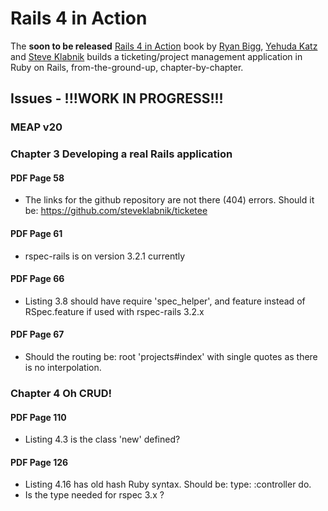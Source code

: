 # Rails 4 in Action
The **soon to be released** [Rails 4 in Action](http://www.manning.com/bigg2/) book by [Ryan Bigg](https://twitter.com/ryanbigg), [Yehuda Katz](https://twitter.com/wycats) and [Steve Klabnik](https://twitter.com/steveklabnik) builds a ticketing/project management application in Ruby on Rails, from-the-ground-up, chapter-by-chapter.


## Issues - !!!WORK IN PROGRESS!!!
### MEAP v20


### Chapter 3 Developing a real Rails application

#### PDF Page 58
* The links for the github repository are not there (404) errors. Should it be: https://github.com/steveklabnik/ticketee

#### PDF Page 61
* rspec-rails is on version 3.2.1 currently

#### PDF Page 66
* Listing 3.8 should have require 'spec_helper', and feature instead of RSpec.feature if used with rspec-rails 3.2.x

#### PDF Page 67
* Should the routing be: root 'projects#index' with single quotes as there is no interpolation.


### Chapter 4 Oh CRUD!

#### PDF Page 110
* Listing 4.3 is the class 'new' defined?

#### PDF Page 126
* Listing 4.16 has old hash Ruby syntax. Should be: type: :controller do.
* Is the type needed for rspec 3.x ?

<!--
### Chapter 5 Nested Resources


#### PDF Page 142
* the error message description
__uninitialized constant Project::Ticket (NameError)__
should be
__uninitialized constant Project::Ticket__

#### PDF Page 148
* the error message description
__expected there to be content "Ticket has not been created." in [text]__
should be
__expected to find text "Ticket has not been created." in "{:notice=>\"Ticket has been created.\"}"__

#### PDF Page 153
* the error message description
__expected there to be text__
should be
__expected to find text__

#### PDF Page 158
* In listing 5.9 the following has the brackets missing after have_content:
 __have_content "Ticket has been updated."__

#### PDF Page 161
* listing 5.10 `render action: 'edit'` throughout the text we've been doing `render 'edit'` for rendering a view from the controller. Please add a note indicating that this is equivalent syntax.


### Chapter 6 Authentication


#### PDF Page 168
* __gem 'bcrypt-ruby', '~> 3.0.0'__
should be
__gem 'bcrypt-ruby', '~> 3.1.2'__
as the first one give the following error with rails 4 and ruby 2.0.0-p353
_can't activate bcrypt-ruby (~> 3.1.2), already activated bcrypt-ruby-3.0.1. Make sure all dependencies are added to Gemfile. (Gem::LoadError)_

#### PDF Page 173
* __18 examples, 1 failure__
should be
__19 examples, 1 failure__

#### PDF Page 174
* in the form listing
__@ticket.errors__
should be
__@user.errors__

#### PDF Page 176
* spec/features/user_profile_spec.rb makes use of a `:user` factory that has never been defined in the text

#### PDF Page 177
* in the user profile spec
__'Updating a project'__
should be
__'Updating a profile'__

#### PDF Page 177
* in the rspec run result
__10 examples, 0 failures__
should be
__21 examples, 0 failures__

#### PDF Page 177
* in the error message
__Updating a project__
should be
__Updating a profile__

#### PDF Page 182
__user = User.where(:name => params[:signin][:name]).first__
should be with using the new syntax
__user = User.where(name: params[:signin][:name]).first__

#### PDF Page 183
* Shouldn't it be a 'Sign out' section after 'Sign up' and 'Sign in' ? (NOTE: This is added in chapter 8 with the permissions index page)

```ruby
   # spec/features/sign-out-spec.rb

   require 'spec_helper'

   feature 'signing out.' do
     scenario 'Signing out' do
      user = FactoryGirl.create(:user)

      visit '/'
      click_link 'Sign in'
      fill_in 'Name', with: user.name
      fill_in 'Password', with: user.password
      click_button 'Sign in'
      click_link 'Sign out'

      expect(page).to have_content('Signed out successfully')
  end
end
```

```ruby
    # app/controllers/sessions_controller.rb

    def destroy
      @_current_user = session[:user_id] = nil
      flash[:notice] = 'Signed out successfully.'

      redirect_to root_url
    end

    private

    def current_user
      @_current_user ||= session[:user_id] && User.find_by(id: session[:user_id])
    end
```

```ruby
   # app/views/layouts/application.rb

    <li><%= link_to 'Sign out', signout_path %></li>
```

```ruby
   # config/routes.rb

     get '/signout', to: 'sessions#destroy'
```

#### PDF Page 184
* Suggestion:
Would it better in the spec to specify the user as an instance variable that can be used to test against the email, in order to be independent of the factory user definition?
So by doing the following changes the user email does not need to be hardcoded:

```ruby
   # spec/features/creating_tikets_spec.rb

    ...
    @user = FactoryGirl.create(:user)
    ...
    fill_in 'Name', with: @user.name
    fill_in 'Password', with: @user.password
    ...
    within '#ticket #author' do
      expect(page).to have_content("Created by #{@user.email}")
    end
```

#### PDF Page 184
* in the error message
__expected there to be content__
should be
__expected to find text__

#### PDF Page 185
* in the error message
__expected there to be text__
should be
__expected to find text__

#### PDF Page 186
* in the error message
__undefined local variable or method__
should be
__undefined method__

#### PDF Page 187
* in the error message
__expected there to be content__
should be
__expected to find text__

#### PDF Page 190
__expected there to be content__
should be
__expected to find text__

#### PDF Page 191
* Section 6.7 listing should include two tickets instead of 1 as defined in listing 5.6

#### PDF Page 194
* the file that needs to be changed should be the deleting_tickets_spec.rb instead of editing_tickets_spec.rb
* also the listings are the wrong way. The first one is the one that should replace the second and not the other way around
* the final complete listing of the spec is different regarding the let for the ticket. The user attribute is used one step instead of the two used previously in editing.

#### PDF Page 196
__22 examples, 0 failures__
should be
__23 examples, 0 failures__


### Chapter 7 Basic Access Control


#### PDF Page 201
__Create projects_controller_spec.rb__ is already created in previous chapters.

#### PDF Page 203
* Shouldn't the authentication_helpers.rb include the previous method, so should it be like the following?

```ruby
   # spec/support/authentication_helpers.rb

   module AuthenticationHelpers
     def sign_in_as!(user)
       visit '/signin'
       fill_in 'Name', with: user.name
       fill_in 'Password', with: user.password
       click_button 'Sign in'
       expect(page).to have_content('Signed in successfully.')
     end
   end

   module AuthHelpers
     def sign_in(user)
       session[:user_id] = user.id
     end
   end

   RSpec.configure do |c|
     c.include AuthenticationHelpers, type: :feature
     c.include AuthHelpers, type: :controller
   end
```

#### PDF Page 208
* in the spec results text
___26 examples, 0 failures___
should be
___28 examples, 0 failures___

#### PDF Page 209, 213, 214
* Shouldn't the actual capybara helper have_link be used instead of custom ones?
like:

```ruby
expect(page).to_not have_link('New Project')
...
expect(page).to have_link('New Project')
```

#### PDF Page 215
* in the spec results
___31 examples, 0 failures___
should be
___36 examples, 0 failures___

#### PDF Page 221
* in the spec results
___34 examples, 0 failures___
should be
___39 examples, 0 failures___

#### PDF Page 221
* in the spec results
___36 examples, 0 failures___
should be
___37 examples, 0 failures___

#### PDF Page 223
* user_signed_in? method is mentioned in the text but current_user is used in listing

#### PDF Page 223
* change to new ruby hash syntax
___:to => "base#index"___
should be
___to: "base#index"___

#### PDF Page 227
* change to new ruby hash syntax
___render :action => "new"___
should be
___render action: "new"___

#### PDF Page 228
* The error page when running the spec should not be there as the specs pass

#### PDF Page 228
* in the spec results
___37 examples, 0 failures___
should be
___38 examples, 0 failures___

#### PDF Page 230
* in the rspec results
___expected there to be content___
should be
___expected to find text___

#### PDF Page 231
* in the two paragraphs:
___what gives? ....___ and ___the answer is strong parameters___
not having the admin field in the strong parameters prevents the record from being saved, but the test will still fail as the email displayed is from the current user and not the just created one. So we would prbably do one of the following:
* remove the check for the new user email
* display the new user email in the flash message
* log out and login as the new user

#### PDF Page 232
* Typo
___accessable___
should be
___accessible___

#### PDF Page 234
* Shouldn't it be a good idea to enclose the user model spec for email in a describe 'email' ?

#### PDF Page 236
* password_confirmation missing from the user factory

#### PDF Page 240
* the update method should be:

```ruby
def update
  if user_params[:password].blank?
    user_params.delete(:password)
    user_params.delete(:password_confirmation)
  end

  if @user.update_attributes(user_params)
    flash[:notice] = 'User has been updated.'

    redirect_to admin_users_path
  else
    flash[:alert] = 'User has not been updated.'

    render action: 'edit'
  end
end

```

#### PDF Page 242
___41 examples, 0 failures___
should be
___42 examples, 0 failures___

#### PDF Page 246
___43 examples, 0 failures___
should be
___44 examples, 0 faulures___


### Chapter 8 Fine-Grained Access


#### PDF Page 259
* There is no failure if the spec for 'displaying an error for a missing project' mentioned in page 202 is inside the 'standard users' context

#### PDF Page 262
* in the rspec results
___expected there to be content___
should be
___expected to find text___

#### PDF Page 271
* In figure 8.3 the links 'Forgot your password', 'Did not receive confirmation instructions?' and the tick box 'Remember me' have not been added previously.

#### PDF Page 273
* change hash syntax to 1.9
___:id => ticket.id, :project_id => project.id___
should be
___id: ticket.id, project_id: project.id___

#### PDF Page 277
* convert rspec expectations to new expect instead of should syntax

```ruby
response.should redirect_to(project)
message = "You cannot create tickets on this project"
flash[:alert].should eql(message)
```

should be

```ruby
expect(response).to redirect_to(project)
expect(flash[:alert]).to eql('You cannot create tickets on this project')
```

#### PDF Page 285
* in the before filters is the authorize_admin! needed as in previous pages was missing and tests run without it? We also have require_signing that is missing from listing 8.9

#### PDF Page 287
* for consistency and to be similar to previous rspecs we do not need to set the message variable, so:


```ruby
message = "You cannot delete tickets from this project."
expect(flash[:alert]).to eql(message)
```

should be:

```ruby
expect(flash[:alert]).to eql('You cannot delete tickets from this project.')
```

#### PDF Page 289, 290
* rspec link expectations
___assert_link_for "Link Name"___
should be
___expect(page).to have_link('Link Name')___

#### PDF Page 290
* the to_sym should be used as in previous code
___<% authorized?(:"create tickets", @project) do %>___
should be
___<% authorized?("create tickets".to_sym, @project) do %>___

#### PDF Page 291
* comment tag missing from permissions:
___permissions__
should be
___#permissions___

#### PDF Page 291, 292
* rspec link expectations
___assert_link_for 'Link Name'___
should be
___expect(page).to have_link('Link Name')___

#### PDF Page 293
* the <%= tag is incorrect:
___<%= authorized?("edit tickets", @project) do %>___
should be
____<% authorized?("edit tickets".to_sym, @project) do %>___

#### PDF Page 294
* rspec link expectations
___assert_link_for 'Link Name'___
should be
___expect(page).to have_link('Link Name')___

#### PDF Page 302
* new ruby hash syntax
___:method => :put___
should be
___method: :put___

#### PDF Page 302
* the checkbox tag is incorrect on the first listing (page 302) but correct on second listing (page 305):

```ruby
<%= check_box_tag "permissions[#{project.id}][#{name}]",
@ability.can?(name.to_sym, project),
@ability.can?(name.to_sym, project) %>
```

should be:

```ruby
<%= check_box_tag "permissions[#{project.id}][#{name}]",
1,
@ability.can?(name.to_sym, project) %>
```

#### PDF Page 304
* cucumber test left over?
___And I follow "Permissions"___

#### PDF Page 316
* figure 8.5 signed in as ___ticketee@example.com___ should be ___admin@example.com___ that was set in the seeds file.
* There should only be one project from the seeds file and not the second (Top secret project)


### Chapter 9 Flle uploading


#### PDF Page 323
* listing 9.3 shows a different section for created by from previous chapter and the edit and delete links are missing:

```ruby
<small>Created by <%= @ticket.user.email %></small>
<%= simple_format(@ticket.description) %>
<% if @ticket.asset.present? %>
  <h3>Attached File</h3>
  <div class="asset">
    <p>
      <%= link_to File.basename(@ticket.asset.path),@ticket.asset.url %>
    </p>
    <p>
      <small><%= number_to_human_size(@ticket.asset.size) %></small>
    </p>
  </div>
<% end %>

```
should be

```ruby
<div id="ticket">
  <h2><%= @ticket.title %></h2>
  <span id='author'>Created by <%= @ticket.user.email %></span>

  <% authorized?('edit tickets'.to_sym, @project) do %>
    <%= link_to 'Edit Ticket', [:edit, @project, @ticket] %>
  <% end %>
  <% authorized?('delete tickets', @project) do %>
    <%= link_to 'Delete Ticket', [@project, @ticket], method: :delete, data: { confirm: 'Are you sure you want to delete this ticket?' } %>
  <% end %>

  <%= simple_format(@ticket.description) %>

  <% if @ticket.asset.present? %>
    <h3>Attached File</h3>
    <div class='asset'>
      <p>
        <%= link_to File.basename(@ticket.asset.path), @ticket.asset.url %>
      </p>
      <p>
        <small><%= number_to_human_size(@ticket.asset.size) %></small>
      </p>
    </div>
  <% end %>
</div>

```

#### PDF Page 333
* cucumber test lefover?
___And I follow "New Ticket"___

#### PDF Page 334
* After creating the model the uploader should be moved from the ticket model to the asset model:

```ruby
mount_uploader :asset, AssetUploader
```

as otherwise the following error is diplayed:

```ruby
Failure/Error: click_button 'Create Ticket'
  ActiveRecord::StatementInvalid:
  TypeError: can't cast ActionDispatch::Http::UploadedFile to string: INSERT INTO "assets" ("asset", "created_at", "ticket_id", "updated_at") VALUES (?, ?, ?, ?)
  # ./app/controllers/tickets_controller.rb:17:in `create'
  # ./spec/features/creating_tickets_spec.rb:52:in `block (2 levels) in <top (required)>'
```

#### PDF Page 344
* the user is created from the seeds file and the:
___ticketee@example.com___
should be
___admin@example.com___


* the link for the file:
___http://localhost:3000/uploads/5/original/spin.txt?1282564953___
should be:
___http://localhost:3000/uploads/asset/asset/1/spin.txt___


#### PDF Page 349
* Should it be mentioned that if using Firefox the selenium-webdriver should be installed because of the following error?

```ruby
 1) Creating Tickets Creating a ticket with an attachment
     Failure/Error: sign_in_as!(@user)
     LoadError:
       Capybara's selenium driver is unable to load `selenium-webdriver`, please install the gem and add `gem 'selenium-webdriver'` to your Gemfile if you are using bundler.
     # ./spec/support/authentication_helpers.rb:3:in `sign_in_as!'
     # ./spec/features/creating_tickets_spec.rb:9:in `block (2 levels) in <top (required)>'
```

#### PDF Page 350
* current version of database cleaner is different:
___gem 'database_cleaner', '1.0.1'___
should be
___gem 'database_cleaner', '1.2.0'___

#### PDF Page 351
* cucumber test?

```ruby
And I follow "Add another file"
```

#### PDF Page 354
* ruby hash syntax:

```ruby
:child_index => number
```
should be

```ruby
child_index: number
```

#### PDF Page 363
* typo for Gemfile
___ require 'turbolinks' line from your Gemfile___
should be
__gem 'turblolinks' line from your Germfile___


### Chapter 10 Tracking State


#### PDF Page 371
* typo
___Secondly, has hinted before___
should be
___Secondly, it has(was) hinted before___

#### PDF Page 375, 376
* typo ? <co tags not needed

#### PDF Page 378
* This is where we should add the validation to the comment model as one test should be passing now and the second should be failing. so the ___validates :text, :presence => true__ that was added in page 372 should be added here as ___validates :text, presence: true___

#### PDF Page 380
* typo <co tag is not needed
* Suggestion: should we have a blank line before the first expect(page) to separate actioons from expectations as done previously?
* rspec error:
__:from => "State"__
should be
__from: "State"__
*  cucumber step? 'I select' step

#### PDF Page 381
* shouldn't the select drop down box be created before creating the model? (listing 10.10)

#### PDF Page 382
* the line @states = State.all should also be added to the comments_controller create method as we link states with tickets AND comments

#### PDF Page 383
* Should an index also be added for the comments in the state migrations?

#### PDF Page 384
* type <co tags not needed (listing 10.10)

#### PDF Page 385
* rspec error
__cannot select option, no option with text__
should be
__Unable to find option "Open"__

#### PDF Page 387
* rspec error
__expected to find text "Open" in ""__
should be
__Unable to find css "#ticket .state"__

-->

<!--


#### PDF Page 385
* wrong mass_assignment error as this has become strong parameters in Rails 4


#### PDF Page 386
* wrong attr_accessible property (see above) as this has become strong parameters in Rails 4


#### PDF Page 387, 389
* Cucumber test?
___And I should see "Open" within "#ticket .state"___

#### PDF Page 389
* old ruby has syntax
___:to => :ticket___
should be
___to: :ticket___


#### PDF Page 390
* Cucumber test?
___Given there is a state called...”___

#### PDF Page 391
* integration should be features in the Lisitng 10.14 title
* page.should uses the old rspec syntax it should be expect(page).to
* typo
___Uou're confirming___
should be
___You're confirming___
* Cucmber test 'Then I should see'
-->
